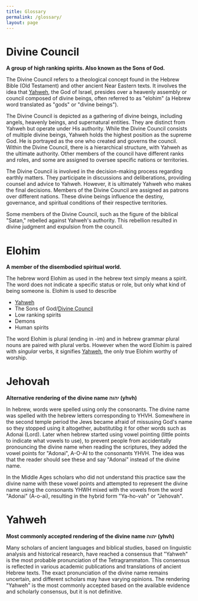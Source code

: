 ```yaml
---
title: Glossary
permalink: /glossary/
layout: page
---
```


# Divine Council

**A group of high ranking spirits. Also known as the Sons of God.**

The Divine Council refers to a theological concept found in the Hebrew Bible (Old Testament) and other ancient Near Eastern texts. It involves the idea that [Yahweh](#Yahweh), the God of Israel, presides over a heavenly assembly or council composed of divine beings, often referred to as "elohim" (a Hebrew word translated as "gods" or "divine beings").

The Divine Council is depicted as a gathering of divine beings, including angels, heavenly beings, and supernatural entities. They are distinct from Yahweh but operate under His authority. While the Divine Council consists of multiple divine beings, Yahweh holds the highest position as the supreme God. He is portrayed as the one who created and governs the council. Within the Divine Council, there is a hierarchical structure, with Yahweh as the ultimate authority. Other members of the council have different ranks and roles, and some are assigned to oversee specific nations or territories.

The Divine Council is involved in the decision-making process regarding earthly matters. They participate in discussions and deliberations, providing counsel and advice to Yahweh. However, it is ultimately Yahweh who makes the final decisions. Members of the Divine Council are assigned as patrons over different nations. These divine beings influence the destiny, governance, and spiritual conditions of their respective territories.

Some members of the Divine Council, such as the figure of the biblical "Satan," rebelled against Yahweh's authority. This rebellion resulted in divine judgment and expulsion from the council.

# Elohim

**A member of the disembodied spiritual world.**

The hebrew word Elohim as used in the hebrew text simply means a spirit. The word does not indicate a specific status or role, but only what kind of being someone is. Elohim is used to describe 

* [Yahweh](#yahweh)
* The Sons of God/[Divine Council](#Divine_Council)
* Low ranking spirits
* Demons
* Human spirits

The word Elohim is plural (ending in -im) and in hebrew grammar plural nouns are paired with plural verbs. However when the word Elohim is paired with *singular* verbs, it signifies [Yahweh](#yahweh), the only true Elohim worthy of worship.

# Jehovah

**Alternative rendering of the divine name יהוה (yhvh)**

In hebrew, words were spelled using only the consonants. The divine name was spelled with the hebrew letters corresponding to YHVH. Somewhere in the second temple period the Jews became afraid of missusing God's name so they stopped using it altogether, aubstitutibg it for other words such as Adonai (Lord). Later when hebrew started using vowel pointing (little points to indicate what vowels to use), to prevent people from accidentally pronouncing the divine name when reading the scriptures, they added the vowel points for "Adonai", A-O-AI to the consonants YHVH. The idea was that the reader should see these and say "Adonai" instead of the divine name.

In the Middle Ages scholars who did not understand this practice saw the divine name with these vowel points and attempted to represent the divine name using the consonants YHWH mixed with the vowels from the word "Adonai" (A-o-ai), resulting in the hybrid form "Ya-ho-vah" or "Jehovah".

# Yahweh

**Most commonly accepted rendering of the divine name יהוה (yhvh)**

Many scholars of ancient languages and biblical studies, based on linguistic analysis and historical research, have reached a consensus that "Yahweh" is the most probable pronunciation of the Tetragrammaton. This consensus is reflected in various academic publications and translations of ancient Hebrew texts. The exact pronunciation of the divine name remains uncertain, and different scholars may have varying opinions. The rendering "Yahweh" is the most commonly accepted based on the available evidence and scholarly consensus, but it is not definitive.



